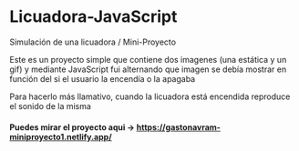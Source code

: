 # Licuadora-JavaScript
Simulación de una licuadora / Mini-Proyecto

Este es un proyecto simple que contiene dos imagenes (una estática y un gif) y mediante JavaScript fui alternando que imagen se debía mostrar en función del si el usuario la encendía o la apagaba

Para hacerlo más llamativo, cuando la licuadora está encendida reproduce el sonido de la misma

#### Puedes mirar el proyecto aqui -> https://gastonavram-miniproyecto1.netlify.app/
